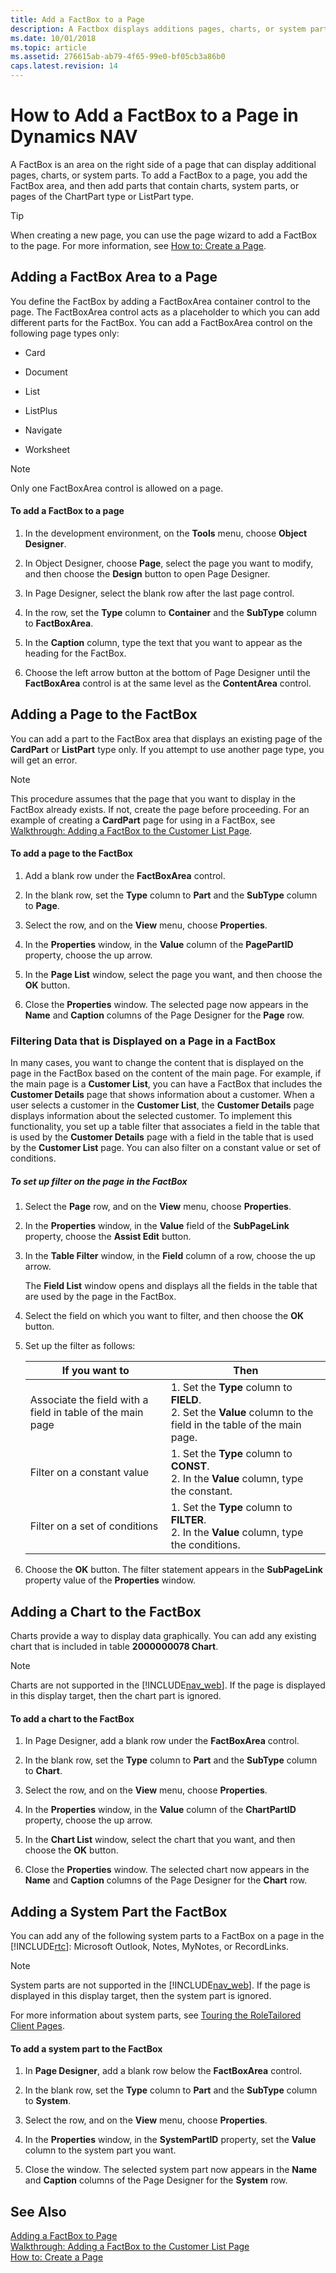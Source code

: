 ```yaml
---
title: Add a FactBox to a Page
description: A Factbox displays additions pages, charts, or system parts, which can be added in the Factbox area for a page in Microsoft Dynamics NAV.
ms.date: 10/01/2018
ms.topic: article
ms.assetid: 276615ab-ab79-4f65-99e0-bf05cb3a86b0
caps.latest.revision: 14
---
```

# How to Add a FactBox to a Page in Dynamics NAV
A FactBox is an area on the right side of a page that can display additional pages, charts, or system parts. To add a FactBox to a page, you add the FactBox area, and then add parts that contain charts, system parts, or pages of the ChartPart type or ListPart type.  
  
> [!TIP]  
>  When creating a new page, you can use the page wizard to add a FactBox to the page. For more information, see [How to: Create a Page](How-to--Create-a-Page.md).  
  
## Adding a FactBox Area to a Page  
 You define the FactBox by adding a FactBoxArea container control to the page. The FactBoxArea control acts as a placeholder to which you can add different parts for the FactBox. You can add a FactBoxArea control on the following page types only:  
  
-   Card  
  
-   Document  
  
-   List  
  
-   ListPlus  
  
-   Navigate  
  
-   Worksheet  
  
> [!NOTE]  
>  Only one FactBoxArea control is allowed on a page.  
  
#### To add a FactBox to a page  
  
1.  In the development environment, on the **Tools** menu, choose **Object Designer**.  
  
2.  In Object Designer, choose **Page**, select the page you want to modify, and then choose the **Design** button to open Page Designer.  
  
3.  In Page Designer, select the blank row after the last page control.  
  
4.  In the row, set the **Type** column to **Container** and the **SubType** column to **FactBoxArea**.  
  
5.  In the **Caption** column, type the text that you want to appear as the heading for the FactBox.  
  
6.  Choose the left arrow button at the bottom of Page Designer until the **FactBoxArea** control is at the same level as the **ContentArea** control.  
  
## Adding a Page to the FactBox  
 You can add a part to the FactBox area that displays an existing page of the **CardPart** or **ListPart** type only. If you attempt to use another page type, you will get an error.  
  
> [!NOTE]  
>  This procedure assumes that the page that you want to display in the FactBox already exists. If not, create the page before proceeding. For an example of creating a **CardPart** page for using in a FactBox, see [Walkthrough: Adding a FactBox to the Customer List Page](Walkthrough--Adding-a-FactBox-to-the-Customer-List-Page.md).  
  
#### To add a page to the FactBox  
  
1.  Add a blank row under the **FactBoxArea** control.  
  
2.  In the blank row, set the **Type** column to **Part** and the **SubType** column to **Page**.  
  
3.  Select the row, and on the **View** menu, choose **Properties**.  
  
4.  In the **Properties** window, in the **Value** column of the **PagePartID** property, choose the up arrow.  
  
5.  In the **Page List** window, select the page you want, and then choose the **OK** button.  
  
6.  Close the **Properties** window. The selected page now appears in the **Name** and **Caption** columns of the Page Designer for the **Page** row.  
  
### Filtering Data that is Displayed on a Page in a FactBox  
 In many cases, you want to change the content that is displayed on the page in the FactBox based on the content of the main page. For example, if the main page is a **Customer List**, you can have a FactBox that includes the **Customer Details** page that shows information about a customer. When a user selects a customer in the **Customer List**, the **Customer Details** page displays information about the selected customer. To implement this functionality, you set up a table filter that associates a field in the table that is used by the **Customer Details** page with a field in the table that is used by the **Customer List** page. You can also filter on a constant value or set of conditions.  
  
##### To set up filter on the page in the FactBox  
  
1.  Select the **Page** row, and on the **View** menu, choose **Properties**.  
  
2.  In the **Properties** window, in the **Value** field of the **SubPageLink** property, choose the **Assist Edit** button.  
  
3.  In the **Table Filter** window, in the **Field**  column of a row, choose the up arrow.  
  
     The **Field List** window opens and displays all the fields in the table that are used by the page in the FactBox.  
  
4.  Select the field on which you want to filter, and then choose the **OK** button.  
  
5.  Set up the filter as follows:  
  
    |If you want to|Then|  
    |--------------------|----------|  
    |Associate the field with a field in table of the main page|1.  Set the **Type** column to **FIELD**.<br />2.  Set the **Value** column to the field in the table of the main page.|  
    |Filter on a constant value|1.  Set the **Type** column to **CONST**.<br />2.  In the **Value** column, type the constant.|  
    |Filter on a set of conditions|1.  Set the **Type** column to **FILTER**.<br />2.  In the **Value** column, type the conditions.|  
  
6.  Choose the **OK** button. The filter statement appears in the **SubPageLink** property value of the **Properties** window.  
  
## Adding a Chart to the FactBox  
 Charts provide a way to display data graphically. You can add any existing chart that is included in table **2000000078 Chart**.  
  
> [!NOTE]  
>  Charts are not supported in the [!INCLUDE[nav_web](includes/nav_web_md.md)]. If the page is displayed in this display target, then the chart part is ignored.  
  
#### To add a chart to the FactBox  
  
1.  In Page Designer, add a blank row under the **FactBoxArea** control.  
  
2.  In the blank row, set the **Type** column to **Part** and the **SubType** column to **Chart**.  
  
3.  Select the row, and on the **View** menu, choose **Properties**.  
  
4.  In the **Properties** window, in the **Value** column of the **ChartPartID** property, choose the up arrow.  
  
5.  In the **Chart List** window, select the chart that you want, and then choose the **OK** button.  
  
6.  Close the **Properties** window. The selected chart now appears in the **Name** and **Caption** columns of the Page Designer for the **Chart** row.  
  
## Adding a System Part the FactBox  
 You can add any of the following system parts to a FactBox on a page in the [!INCLUDE[rtc](includes/rtc_md.md)]: Microsoft Outlook, Notes, MyNotes, or RecordLinks.  
  
> [!NOTE]  
>  System parts are not supported in the [!INCLUDE[nav_web](includes/nav_web_md.md)]. If the page is displayed in this display target, then the system part is ignored.  
  
 For more information about system parts, see [Touring the RoleTailored Client Pages](Touring-the-RoleTailored-Client-Pages.md).  
  
#### To add a system part to the FactBox  
  
1.  In **Page Designer**, add a blank row below the **FactBoxArea** control.  
  
2.  In the blank row, set the **Type** column to **Part** and the **SubType** column to **System**.  
  
3.  Select the row, and on the **View** menu, choose **Properties**.  
  
4.  In the **Properties** window, in the **SystemPartID** property, set the **Value** column to the system part you want.  
  
5.  Close the window. The selected system part now appears in the **Name** and **Caption** columns of the Page Designer for the **System** row.  
  
## See Also  
 [Adding a FactBox to Page](Adding-a-FactBox-to-Page.md)   
 [Walkthrough: Adding a FactBox to the Customer List Page](Walkthrough--Adding-a-FactBox-to-the-Customer-List-Page.md)   
 [How to: Create a Page](How-to--Create-a-Page.md)
